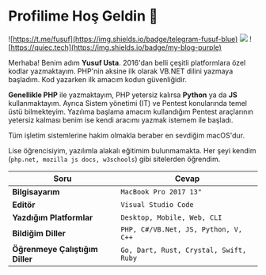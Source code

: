 # Profilime Hoş Geldin 👋
![https://t.me/fusuf](https://img.shields.io/badge/telegram-fusuf-blue) ![](https://img.shields.io/badge/main-php-blue) ![https://quiec.tech](https://img.shields.io/badge/my-blog-purple)

Merhaba! Benim adım **Yusuf Usta**. 2016'dan belli çeşitli platformlara özel kodlar yazmaktayım. PHP'nin aksine ilk olarak VB.NET dilini yazmaya başladım. Kod yazarken ilk amacım kodun güvenliğidir.

**Genellikle PHP** ile yazmaktayım, PHP yetersiz kalırsa **Python** ya da **JS** kullanmaktayım.
Ayrıca Sistem yönetimi (IT) ve Pentest konularında temel üstü bilmekteyim. Yazılıma başlama amacım kullandığım Pentest araçlarının yetersiz kalması benim ise kendi aracımı yazmak istemem ile başladı.

Tüm işletim sistemlerine hakim olmakla beraber en sevdiğim macOS'dur.

Lise öğrencisiyim, yazılımla alakalı eğitimim bulunmamakta. Her şeyi kendim (`php.net, mozilla js docs, w3schools`) gibi sitelerden öğrendim.

Soru | Cevap
--- | --- 
**Bilgisayarım**  | `MacBook Pro 2017 13"`
**Editör**  | `Visual Studio Code`
**Yazdığım Platformlar** | `Desktop, Mobile, Web, CLI`
**Bildiğim Diller**  | `PHP, C#/VB.Net, JS, Python, V, C++`
**Öğrenmeye Çalıştığım Diller** | `Go, Dart, Rust, Crystal, Swift, Ruby`
